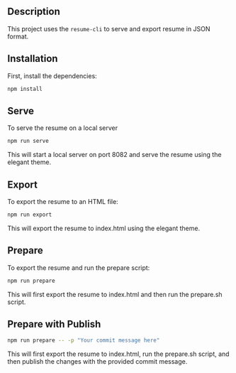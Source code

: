 ## Description

This project uses the `resume-cli` to serve and export resume in JSON format.

## Installation

First, install the dependencies:
```sh
npm install
```

## Serve
To serve the resume on a local server
```sh
npm run serve
```
This will start a local server on port 8082 and serve the resume using the elegant theme.

## Export
To export the resume to an HTML file:
```sh
npm run export
```
This will export the resume to index.html using the elegant theme.

## Prepare
To export the resume and run the prepare script:
```sh
npm run prepare
```
This will first export the resume to index.html and then run the prepare.sh script.

## Prepare with Publish
```sh
npm run prepare -- -p "Your commit message here"
```
This will first export the resume to index.html, run the prepare.sh script, and then publish the changes with the provided commit message.